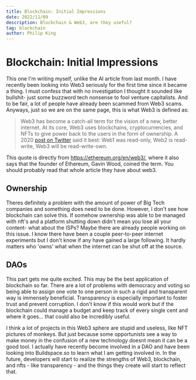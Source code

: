 ```yaml
---
title: Blockchain: Initial Impressions
date: 2022/11/09
description: Blockchain & Web3, are they useful?
tag: blockchain
author: Philip King
---
```



# Blockchain: Initial Impressions

This one I'm writing myself, unlike the AI article from last month. I have recently been looking into Web3 seriously for the first time since it became a thing.
I must confess that with no investigation I thought it sounded like bullshit- just some buzzword tech nonsense to fool venture capitalists. And to be fair,
a lot of people have already been scammed from Web3 scams. Anyways, just so we are on the same page, this is what Web3 is defined as:

> Web3 has become a catch-all term for the vision of a new, better internet. At its core, 
> Web3 uses blockchains, cryptocurrencies, and NFTs to give power back to the users in the form of ownership.
> A 2020 [post on Twitter](https://twitter.com/himgajria/status/1266415636789334016) said it best: Web1 was read-only, Web2 is read-write, Web3 will be read-write-own.

This quote is directly from https://ethereum.org/en/web3/, where it also says that the founder of Ethereum, Gavin Wood, coined the term. You should probably read that
whole article they have about web3.

## Ownership

Theres definitely a problem with the amount of power of Big Tech companies and something does need to be done. However, I don't see how blockchain can solve this.
If somehow ownership was able to be managed with nft's and a platform shutting down didn't mean you lose all your content- what about the ISPs? Maybe there are 
already people working on this issue. I know there have been a couple peer-to-peer internet experiments but I don't know if any have gained a large following. 
It hardly matters who 'owns' what when the internet can be shut off at the source. 

## DAOs

This part gets me quite excited. This may be the best application of blockchain so far. There are a lot of problems with democracy and voting so being able
to assign one vote to one person in such a rigid and transparent way is immensely beneficial. Transparency is especially important to foster trust and prevent
corruption. I don't know if this would work but if the blockchain could manage a budget and keep track of every single cent and where it goes... that could also be
incredibly useful. 

I think a lot of projects in this Web3 sphere are stupid and useless, like NFT pictures of monkeys. But just because some opportunists see a way to make money in the
confusion of a new technology doesnt mean it can be a good tool. I actually have recently become involved in a DAO and have been looking into Buildspace.so to learn
what I am getting involved in. In the future, developers will start to realize the strengths of Web3, blockchain, and nfts - like transparency - and the things they
create will start to reflect that.  
